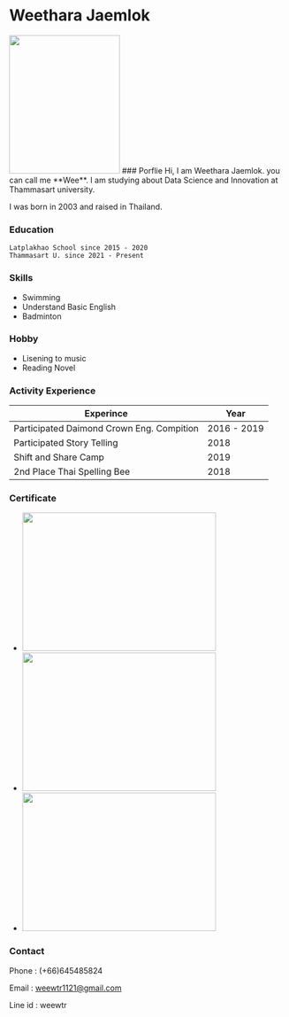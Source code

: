 # Weethara Jaemlok


<img src="https://img.in.th/images/b42487d7f114e3bc89e3bc7183d08167.png" width="200" height="250">
### Porflie
Hi, I am Weethara Jaemlok. you can call me **Wee**. I am studying about Data Science and Innovation at Thammasart university.

I was born in 2003 and raised in Thailand.

### Education

```
Latplakhao School since 2015 - 2020
Thammasart U. since 2021 - Present
```

### Skills
- Swimming
- Understand Basic English
- Badminton

### Hobby 
- Lisening to music
- Reading Novel

### Activity Experience

| Experince | Year |
| --- | --- |
| Participated Daimond Crown Eng. Compition | 2016 - 2019 |
| Participated Story Telling | 2018 |
| Shift and Share Camp | 2019
| 2nd Place Thai Spelling Bee | 2018 |

### Certificate
- <img src="https://img.in.th/images/10751608243c9e2a41b7785c61a25a7a.jpg" width="350" height="250">
- <img src="https://img.in.th/images/bd2b53b328276e240f79b6a023af63c4.jpg" width="350" height="250">
- <img src="https://img.in.th/images/98e064500b0ea6fd16cc23a57edc567f.jpg" width="350" height="250">

### Contact
Phone : (+66)645485824

Email : weewtr1121@gmail.com
 
Line id : weewtr 
